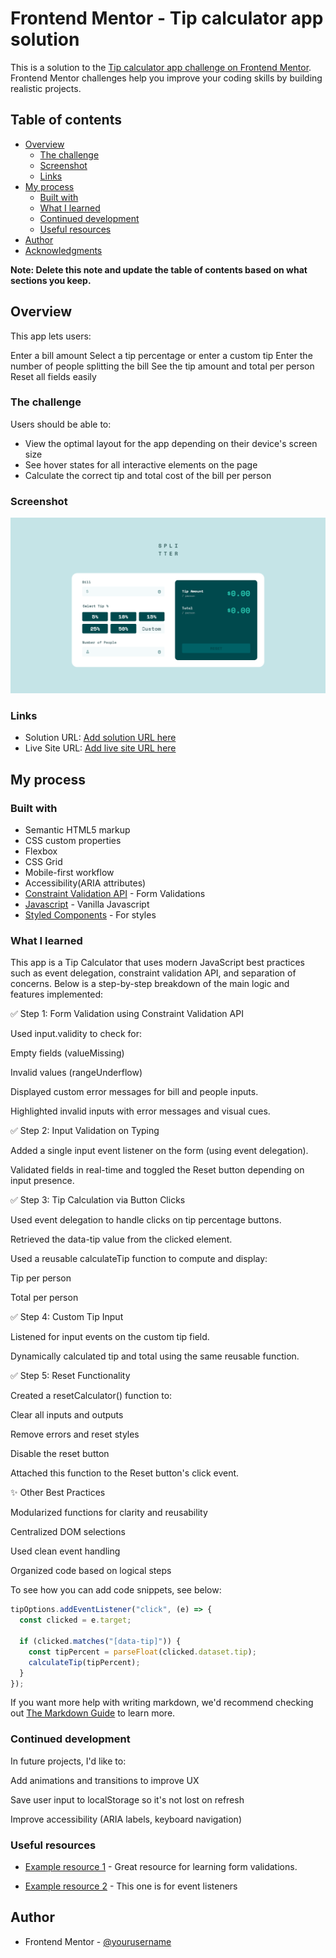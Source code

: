 # Frontend Mentor - Tip calculator app solution

This is a solution to the [Tip calculator app challenge on Frontend Mentor](https://www.frontendmentor.io/challenges/tip-calculator-app-ugJNGbJUX). Frontend Mentor challenges help you improve your coding skills by building realistic projects.

## Table of contents

- [Overview](#overview)
  - [The challenge](#the-challenge)
  - [Screenshot](#screenshot)
  - [Links](#links)
- [My process](#my-process)
  - [Built with](#built-with)
  - [What I learned](#what-i-learned)
  - [Continued development](#continued-development)
  - [Useful resources](#useful-resources)
- [Author](#author)
- [Acknowledgments](#acknowledgments)

**Note: Delete this note and update the table of contents based on what sections you keep.**

## Overview

This app lets users:

Enter a bill amount
Select a tip percentage or enter a custom tip
Enter the number of people splitting the bill
See the tip amount and total per person
Reset all fields easily

### The challenge

Users should be able to:

- View the optimal layout for the app depending on their device's screen size
- See hover states for all interactive elements on the page
- Calculate the correct tip and total cost of the bill per person

### Screenshot

![](./images/tip-app-sshot.png)

### Links

- Solution URL: [Add solution URL here](https://github.com/PastaSus/tip-calculator-app-main)
- Live Site URL: [Add live site URL here](https://pastasus.github.io/tip-calculator-app-main/)

## My process

### Built with

- Semantic HTML5 markup
- CSS custom properties
- Flexbox
- CSS Grid
- Mobile-first workflow
- Accessibility(ARIA attributes)
- [Constraint Validation API](https://developer.mozilla.org/en-US/docs/Learn_web_development/Extensions/Forms/Form_validation) - Form Validations
- [Javascript](https://developer.mozilla.org/en-US/docs/Learn_web_development/Core/Scripting) - Vanilla Javascript
- [Styled Components](https://styled-components.com/) - For styles

### What I learned

This app is a Tip Calculator that uses modern JavaScript best practices such as event delegation, constraint validation API, and separation of concerns. Below is a step-by-step breakdown of the main logic and features implemented:

✅ Step 1: Form Validation using Constraint Validation API

Used input.validity to check for:

Empty fields (valueMissing)

Invalid values (rangeUnderflow)

Displayed custom error messages for bill and people inputs.

Highlighted invalid inputs with error messages and visual cues.

✅ Step 2: Input Validation on Typing

Added a single input event listener on the form (using event delegation).

Validated fields in real-time and toggled the Reset button depending on input presence.

✅ Step 3: Tip Calculation via Button Clicks

Used event delegation to handle clicks on tip percentage buttons.

Retrieved the data-tip value from the clicked element.

Used a reusable calculateTip function to compute and display:

Tip per person

Total per person

✅ Step 4: Custom Tip Input

Listened for input events on the custom tip field.

Dynamically calculated tip and total using the same reusable function.

✅ Step 5: Reset Functionality

Created a resetCalculator() function to:

Clear all inputs and outputs

Remove errors and reset styles

Disable the reset button

Attached this function to the Reset button's click event.

✨ Other Best Practices

Modularized functions for clarity and reusability

Centralized DOM selections

Used clean event handling

Organized code based on logical steps

To see how you can add code snippets, see below:

```js
tipOptions.addEventListener("click", (e) => {
  const clicked = e.target;

  if (clicked.matches("[data-tip]")) {
    const tipPercent = parseFloat(clicked.dataset.tip);
    calculateTip(tipPercent);
  }
});
```

If you want more help with writing markdown, we'd recommend checking out [The Markdown Guide](https://www.markdownguide.org/) to learn more.

### Continued development

In future projects, I'd like to:

Add animations and transitions to improve UX

Save user input to localStorage so it's not lost on refresh

Improve accessibility (ARIA labels, keyboard navigation)

### Useful resources

- [Example resource 1](https://developer.mozilla.org/en-US/docs/Learn_web_development/Extensions/Forms/Form_validation#validating_forms_using_javascript) - Great resource for learning form validations.

- [Example resource 2](https://developer.mozilla.org/en-US/docs/Learn_web_development/Core/Scripting/Events) - This one is for event listeners

## Author

- Frontend Mentor - [@yourusername](https://www.frontendmentor.io/profile/PastaSus)

